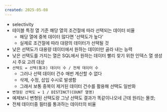 ```yaml
---
created: 2025-05-08
---
```

- selectivity
- 테이블 특정 열 기준 해당 열의 조건절에 따라 선택되는 데이터 비율
	- 해당 열에 중복 데이터 많다면 '선택도가 높다'
	- 실제로 조건절에 따라 대량의 데이터가 선택될 것
- 낮은 선택도가 대용량 데이터에서 원하는 데이터만 골라 내는 능력
- 낮은 선택도를 가지는 열은 SQL에서 원하는 데이터 빨리 찾기 위한 인덱스 열 생성 시 주요 고려 대상
- `선택도 = 선택(통과) 데이터 수 / 전체 데이터 수`
	- 그러나 선택 데이터 건수 매번 계산할 수 없다
	- 삭제, 수정, 삽입 수시로 발생함
	- 그래서 보통 중복이 제거된 데이터 건수를 활용해 선택도 일반화
- `변형된 선택도 = 1 / DISTINCT(COUNT 열명)`
- 예제보니 변형된 선택도랑 그냥 선택도 결과가 똑같이나오네 근데 원리는 몰겟;
- 전체 데이터중 필터를 통과하는 데이터의 비율